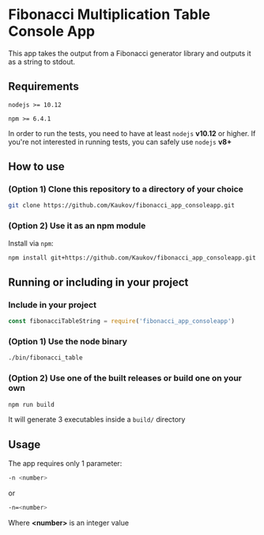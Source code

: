 # Fibonacci Multiplication Table Console App

This app takes the output from a Fibonacci generator library and outputs it as a string to
stdout.

## Requirements
`nodejs >= 10.12`

`npm >= 6.4.1`

In order to run the tests, you need to have at least `nodejs` __v10.12__ or higher.
If you're not interested in running tests, you can safely use `nodejs` __v8+__

## How to use

### __(Option 1)__ Clone this repository to a directory of your choice

```sh
git clone https://github.com/Kaukov/fibonacci_app_consoleapp.git
```

### __(Option 2)__ Use it as an npm module

Install via `npm`:
```sh
npm install git+https://github.com/Kaukov/fibonacci_app_consoleapp.git
```

## Running or including in your project

### Include in your project
```js
const fibonacciTableString = require('fibonacci_app_consoleapp')
```

### __(Option 1)__ Use the node binary
```sh
./bin/fibonacci_table
```

### __(Option 2)__ Use one of the built releases or build one on your own
```sh
npm run build
```

It will generate 3 executables inside a `build/` directory

## Usage

The app requires only 1 parameter:
```sh
-n <number>
```
or
```sh
-n=<number>
```

Where __\<number\>__ is an integer value
